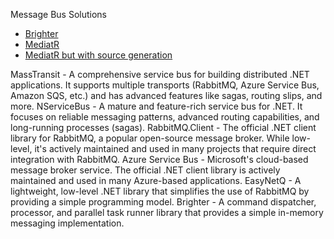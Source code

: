 



Message Bus Solutions

- [Brighter](https://github.com/BrighterCommand/Brighter)
- [MediatR](https://github.com/jbogard/MediatR)
- [MediatR but with source generation](https://github.com/martinothamar/Mediator)





MassTransit - A comprehensive service bus for building distributed .NET applications. It supports multiple transports (RabbitMQ, Azure Service Bus, Amazon SQS, etc.) and has advanced features like sagas, routing slips, and more.
NServiceBus - A mature and feature-rich service bus for .NET. It focuses on reliable messaging patterns, advanced routing capabilities, and long-running processes (sagas).
RabbitMQ.Client - The official .NET client library for RabbitMQ, a popular open-source message broker. While low-level, it's actively maintained and used in many projects that require direct integration with RabbitMQ.
Azure Service Bus - Microsoft's cloud-based message broker service. The official .NET client library is actively maintained and used in many Azure-based applications.
EasyNetQ - A lightweight, low-level .NET library that simplifies the use of RabbitMQ by providing a simple programming model.
Brighter - A command dispatcher, processor, and parallel task runner library that provides a simple in-memory messaging implementation.